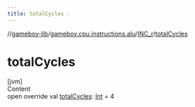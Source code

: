 ```yaml
---
title: totalCycles -
---
```

//[gameboy-lib](../../index.md)/[gameboy.cpu.instructions.alu](../index.md)/[INC_r](index.md)/[totalCycles](total-cycles.md)



# totalCycles  
[jvm]  
Content  
open override val [totalCycles](total-cycles.md): [Int](https://kotlinlang.org/api/latest/jvm/stdlib/kotlin/-int/index.html) = 4  



